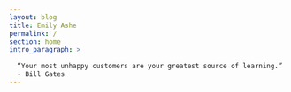 ```yaml
---
layout: blog
title: Emily Ashe
permalink: /
section: home
intro_paragraph: >
  
  “Your most unhappy customers are your greatest source of learning.”
  - Bill Gates
---
```

